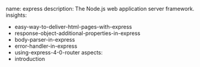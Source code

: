 name: express
description: The Node.js web application server framework.
insights:
  - easy-way-to-deliver-html-pages-with-express
  - response-object-additional-properties-in-express
  - body-parser-in-express
  - error-handler-in-express
  - using-express-4-0-router
aspects:
  - introduction
